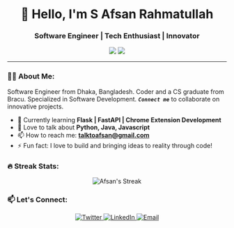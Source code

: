 

<h1 align="center">👋 Hello, I'm S Afsan Rahmatullah</h1>
<h3 align="center">Software Engineer | Tech Enthusiast | Innovator</h3>

<p align="center">
  <a href="https://www.github.com/btocode"><img src="https://img.shields.io/github/followers/btocode?logo=github&style=social" /></a>
  <a href="https://twitter.com/talktoafsan"><img src="https://img.shields.io/twitter/follow/talktoafsan?style=social" /></a>
</p>

---

### 👨‍💻 About Me:
Software Engineer from Dhaka, Bangladesh. Coder and a CS graduate from Bracu. Specialized in Software Development. ***`Connect me`*** to collaborate on innovative projects.

- 🌱 Currently learning **Flask | FastAPI | Chrome Extension Development**
- 💬 Love to talk about **Python, Java, Javascript**
- 📫 How to reach me: **[talktoafsan@gmail.com](mailto:talktoafsan@gmail.com)**
- ⚡ Fun fact: I love to build and bringing ideas to reality through code!

### 🔥 Streak Stats:
<p align="center">
  <img src="https://github-readme-streak-stats.herokuapp.com/?user=btocode&theme=dark" alt="Afsan's Streak" />
</p>



### 📫 Let's Connect:
<p align="center">
  <a href="https://twitter.com/talktoafsan" target="blank">
    <img src="https://img.shields.io/badge/Twitter-@talktoafsan-green?style=flat-square&logo=twitter" alt="Twitter"/>
  </a>
  <a href="https://linkedin.com/in/srafsan" target="blank">
    <img src="https://img.shields.io/badge/LinkedIn-S%20Afsan%20Rahmatullah-blue?style=flat-square&logo=linkedin" alt="LinkedIn"/>
  </a>
  <a href="mailto:talktoafsan@gmail.com">
    <img src="https://img.shields.io/badge/Email-talktoafsan%40gmail.com-red?style=flat-square&logo=gmail" alt="Email"/>
  </a>
  <!-- Add more social links here -->
</p>
